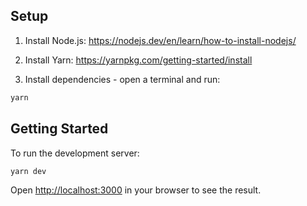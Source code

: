 ## Setup

1. Install Node.js:
https://nodejs.dev/en/learn/how-to-install-nodejs/

1. Install Yarn:
https://yarnpkg.com/getting-started/install

3. Install dependencies - open a terminal and run:
```bash
yarn
```

## Getting Started
To run the development server:

```bash
yarn dev
```

Open [http://localhost:3000](http://localhost:3000) in your browser to see the result.
